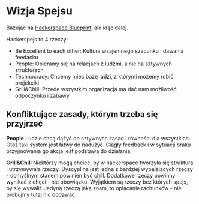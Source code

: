 # Wizja Spejsu

Bazując na [Hackerspace Blueprint](https://github.com/0x20/hackerspace-blueprint), ale idąc dalej.

Hackerspejs to 4 rzeczy:
- Be Excellent to each other: Kultura wzajemnego szacunku i dawania feedacku
- People: Opieramy się na relacjach z ludźmi, a nie na sztywnych strukturach
- Technocracy: Chcemy mieć bazę ludzi, z którymi możemy robić projekciki
- Grill&Chill: Przede wszystkim organizacja ma dać nam możliwość odpoczynku i zabawy

## Konfliktujące zasady, którym trzeba się przyjrzeć

**People**
Ludzie chcą dążyć do sztywnych zasad i równości dla wszystkich.
Otóż taki system jest łatwy do nadużyć.
Ciągły feedback i w sytuacji braku przyjmowania go akcja jest podstawą do działania.

**Grill&Chill**
Niektórzy mogą chcieć, by w hackerspace tworzyła się struktura i utrzymywała rzeczy.
Dyscyplina jest jedną z bardziej wypalających rzeczy - domyślnym stanem powinien być chill.
Dodatkowe rzeczy powinny wynikać z chęci - nie obowiązku.
Wyjątkiem są rzeczy bez których spejs, by się wywalił.
Jedyną rzeczą jaką znam, to opłacanie rachunków - nie próbujmy tutaj nic dodawać.
